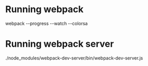 # Running webpack

webpack --progress --watch --colorsa

# Running webpack server

./node_modules/webpack-dev-server/bin/webpack-dev-server.js